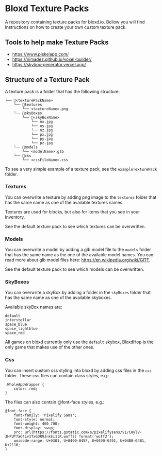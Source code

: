 # Bloxd Texture Packs
A repository containing texture packs for bloxd.io. Bellow you will find instructions on how to create your own custom texture pack.

## Tools to help make Texture Packs
- https://www.piskelapp.com/
- https://nimadez.github.io/voxel-builder/
- https://skybox-generator.vercel.app/

## Structure of a Texture Pack
A texture pack is a folder that has the following structure:
```
└── 📁<texturePackName>
    └── 📁textures
        └── <textureName>.png
    └── 📁skyBoxes
        └── 📁<skyBoxName>
            └── nx.jpg
            └── ny.jpg
            └── nz.jpg
            └── px.jpg
            └── py.jpg
            └── pz.jpg
    └── 📁models
        └── <modelName>.glb
    └── 📁css
        └── <cssFileName>.css
```

To see a very simple example of a texture pack, see the `exampleTexturePack` folder.

### Textures
You can overwrite a texture by adding png image to the `textures` folder that has the same name as one of the available textures names.

Textures are used for blocks, but also for items that you see in your inventory.

See the default texture pack to see which textures can be overwritten.

### Models
You can overwrite a model by adding a glb model file to the `models` folder that has the same name as the one of the available model names. You can read more about glb model files here: https://en.wikipedia.org/wiki/GlTF.

See the default texture pack to see which models can be overwritten.

### SkyBoxes
You can overwrite a skyBox by adding a folder in the `skyBoxes` folder that has the same name as one of the available skyboxes.

Available skyBox names are:
```
default
interstellar
space_blue
space_lightblue
space_red
```

All games on bloxd currently only use the `default` skybox, BloxdHop is the only game that makes use of the other ones.

### Css
You can insert custom css styling into bloxd by adding css files in the `css` folder. These css files can contain class 
styles, e.g.:
```
.WholeAppWrapper {
	color: red;
}
```

The files can also contain @font-face styles, e.g.:
```
@font-face {
	font-family: 'Pixelify Sans';
	font-style: normal;
	font-weight: 400 700;
	font-display: swap;
	src: url(https://fonts.gstatic.com/s/pixelifysans/v1/CHylV-3HFUT7aC4iv1TxGDR9JnkEi1lR.woff2) format('woff2');
	unicode-range: U+0301, U+0400-045F, U+0490-0491, U+04B0-04B1, U+2116;
}
```